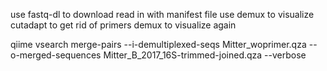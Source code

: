 use fastq-dl to download
read in with manifest file
use demux to visualize
cutadapt to get rid of primers
demux to visualize again



qiime vsearch merge-pairs   --i-demultiplexed-seqs Mitter_woprimer.qza   --o-merged-sequences Mitter_B_2017_16S-trimmed-joined.qza --verbose
